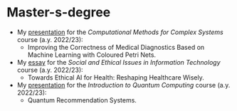 # Master-s-degree

- My [presentation](https://github.com/irenedovichi/Master-s-degree/blob/main/Slides_CMCS.pdf) for the _Computational Methods for Complex Systems_ course (a.y. 2022/23):
  - Improving the Correctness of Medical Diagnostics Based on Machine Learning with Coloured Petri Nets.
- My [essay](https://github.com/irenedovichi/Master-s-degree/blob/main/Essay_Ethical.pdf) for the _Social and Ethical Issues in Information Technology_ course (a.y. 2022/23):
  - Towards Ethical AI for Health: Reshaping Healthcare Wisely.
- My [presentation](https://github.com/irenedovichi/Master-s-degree/blob/main/Slides_IQC.pdf) for the _Introduction to Quantum Computing_ course (a.y. 2022/23):
  - Quantum Recommendation Systems.
